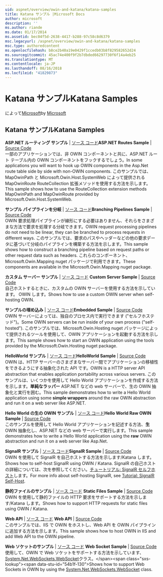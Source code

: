 ```yaml
---
uid: aspnet/overview/owin-and-katana/katana-samples
title: Katana サンプル |Microsoft Docs
author: microsoft
description: ''
ms.author: riande
ms.date: 01/17/2014
ms.assetid: bec04f5d-2638-4417-b288-97c58c8d6379
msc.legacyurl: /aspnet/overview/owin-and-katana/katana-samples
msc.type: authoredcontent
ms.openlocfilehash: b8ce2b40a19e0429f1ccedb03b8f829582652d24
ms.sourcegitcommit: 45ac74e400f9f2b7dbded66297730f6f14a4eb25
ms.translationtype: MT
ms.contentlocale: ja-JP
ms.lasthandoff: 08/16/2018
ms.locfileid: "41829873"
---
```

<a name="katana-samples"></a><span data-ttu-id="54b1f-102">Katana サンプル</span><span class="sxs-lookup"><span data-stu-id="54b1f-102">Katana Samples</span></span>
====================
<span data-ttu-id="54b1f-103">によって[Microsoft](https://github.com/microsoft)</span><span class="sxs-lookup"><span data-stu-id="54b1f-103">by [Microsoft](https://github.com/microsoft)</span></span>

## <a name="katana-samples"></a><span data-ttu-id="54b1f-104">Katana サンプル</span><span class="sxs-lookup"><span data-stu-id="54b1f-104">Katana Samples</span></span>

<span data-ttu-id="54b1f-105">**ASP.NET ルーティング サンプル** | [ソース コード](https://github.com/aspnet/samples/tree/master/samples/aspnet/Katana/AspNetRoutes)</span><span class="sxs-lookup"><span data-stu-id="54b1f-105">**ASP.NET Routes Sample** | [Source Code](https://github.com/aspnet/samples/tree/master/samples/aspnet/Katana/AspNetRoutes)</span></span>  
<span data-ttu-id="54b1f-106">一部のアプリケーションでは、非 OWIN コンポーネントと共に、ASP.NET ルート テーブル内の OWIN コンポーネントをフックするでしょう。</span><span class="sxs-lookup"><span data-stu-id="54b1f-106">In some applications you will want to hook up OWIN components in the Asp.Net route table side by side with non-OWIN components.</span></span> <span data-ttu-id="54b1f-107">このサンプルでは、MapOwinPath と Microsoft.Owin.Host.SystemWeb によって提供される MapOwinRoute RouteCollection 拡張メソッドを使用する方法を示します。</span><span class="sxs-lookup"><span data-stu-id="54b1f-107">This sample shows how to use the RouteCollection extension methods MapOwinPath and MapOwinRoute provided by Microsoft.Owin.Host.SystemWeb.</span></span>

<span data-ttu-id="54b1f-108">**サンプル パイプラインを分岐** | [ソース コード](https://github.com/aspnet/samples/tree/master/samples/aspnet/Katana/BranchingPipelines)</span><span class="sxs-lookup"><span data-stu-id="54b1f-108">**Branching Pipelines Sample** | [Source Code](https://github.com/aspnet/samples/tree/master/samples/aspnet/Katana/BranchingPipelines)</span></span>  
<span data-ttu-id="54b1f-109">OWIN 要求処理パイプラインが線形にする必要はありません、それらをさまざまな方法で要求を処理する分岐できます。</span><span class="sxs-lookup"><span data-stu-id="54b1f-109">OWIN request processing pipelines do not need to be linear, they can be branched to process requests in different ways.</span></span> <span data-ttu-id="54b1f-110">このサンプルでは、要求のパスやヘッダーなどの他の要求データに基づいて分岐のパイプラインを構築する方法を示します。</span><span class="sxs-lookup"><span data-stu-id="54b1f-110">This sample shows how to construct a branching pipeline based on request paths or other request data such as headers.</span></span> <span data-ttu-id="54b1f-111">これらのコンポーネント、Microsoft.Owin.Mapping nuget パッケージで利用できます。</span><span class="sxs-lookup"><span data-stu-id="54b1f-111">These components are available in the Microsoft.Owin.Mapping nuget package.</span></span>

<span data-ttu-id="54b1f-112">**カスタム サーバー サンプル** | [ソース コード](https://github.com/aspnet/samples/tree/master/samples/aspnet/Katana/CustomServer) </span><span class="sxs-lookup"><span data-stu-id="54b1f-112">**Custom Server Sample** | [Source Code](https://github.com/aspnet/samples/tree/master/samples/aspnet/Katana/CustomServer) </span></span>  
<span data-ttu-id="54b1f-113">自己ホストするときに、カスタムの OWIN サーバーを使用する方法を示しています。 OWIN します。</span><span class="sxs-lookup"><span data-stu-id="54b1f-113">Shows how to use a custom OWIN server when self-hosting OWIN.</span></span>

<span data-ttu-id="54b1f-114">**サンプルの埋め込み** | [ソース コード](https://github.com/aspnet/samples/tree/master/samples/aspnet/Katana/Embedded)</span><span class="sxs-lookup"><span data-stu-id="54b1f-114">**Embedded Sample** | [Source Code](https://github.com/aspnet/samples/tree/master/samples/aspnet/Katana/Embedded)</span></span>  
<span data-ttu-id="54b1f-115">OWIN サーバーによっては、独自のプロセス内で実行できます (&quot;セルフホステッド&quot;)。</span><span class="sxs-lookup"><span data-stu-id="54b1f-115">Some OWIN servers can be run inside of your own process (&quot;self-hosted&quot;).</span></span> <span data-ttu-id="54b1f-116">このサンプルでは、Microsoft.Owin.Hosting nuget パッケージによって提供されるツールを使用して、OWIN アプリケーションを起動する方法を示します。</span><span class="sxs-lookup"><span data-stu-id="54b1f-116">This sample shows how to start an OWIN application using the tools provided by the Microsoft.Owin.Hosting nuget package.</span></span>

<span data-ttu-id="54b1f-117">**HelloWorld サンプル** | [ソース コード](https://github.com/aspnet/samples/tree/master/samples/aspnet/Katana/HelloWorld)</span><span class="sxs-lookup"><span data-stu-id="54b1f-117">**HelloWorld Sample** | [Source Code](https://github.com/aspnet/samples/tree/master/samples/aspnet/Katana/HelloWorld)</span></span>  
<span data-ttu-id="54b1f-118">OWIN は、HTTP サーバーのさまざまなサーバー間でアプリケーションの移植性をできるようにする抽象化された API です。</span><span class="sxs-lookup"><span data-stu-id="54b1f-118">OWIN is a HTTP server API abstraction that enables application portability across various servers.</span></span> <span data-ttu-id="54b1f-119">このサンプルは、いくつかを使用して Hello World アプリケーションを作成する方法を示します。**単純なラッパー** ASP.NET などの web サーバーで、生の OWIN 抽象化と実行を囲む。</span><span class="sxs-lookup"><span data-stu-id="54b1f-119">This sample demonstrates how to write a Hello World application using some **simple wrappers** around the raw OWIN abstraction and run it on a web server like ASP.NET.</span></span>

<span data-ttu-id="54b1f-120">**Hello World の生の OWIN サンプル** | [ソース コード](https://github.com/aspnet/samples/tree/master/samples/aspnet/Katana/HelloWorldRawOwin)</span><span class="sxs-lookup"><span data-stu-id="54b1f-120">**Hello World Raw OWIN Sample** | [Source Code](https://github.com/aspnet/samples/tree/master/samples/aspnet/Katana/HelloWorldRawOwin)</span></span>  
<span data-ttu-id="54b1f-121">このサンプルを使用して Hello World アプリケーションを記述する方法、**生**OWIN 抽象化し、ASP.NET などの web サーバーで実行します。</span><span class="sxs-lookup"><span data-stu-id="54b1f-121">This sample demonstrates how to write a Hello World application using the **raw** OWIN abstraction and run it on a web server like Asp.Net.</span></span>

<span data-ttu-id="54b1f-122">**SignalR サンプル** | [ソース コード](https://github.com/aspnet/samples/tree/master/samples/aspnet/Katana/SignalR)</span><span class="sxs-lookup"><span data-stu-id="54b1f-122">**SignalR Sample** | [Source Code](https://github.com/aspnet/samples/tree/master/samples/aspnet/Katana/SignalR)</span></span>  
<span data-ttu-id="54b1f-123">OWIN を使用して SignalR を自己ホストする方法を示します/Katana します。</span><span class="sxs-lookup"><span data-stu-id="54b1f-123">Shows how to self-host SignalR using OWIN / Katana.</span></span> <span data-ttu-id="54b1f-124">SignalR の自己ホストの詳細については、次を参照してください。[チュートリアル: SignalR セルフホスト](../../../signalr/overview/deployment/tutorial-signalr-self-host.md)します。</span><span class="sxs-lookup"><span data-stu-id="54b1f-124">For more info about self-hosting SignalR, see [Tutorial: SignalR Self-Host](../../../signalr/overview/deployment/tutorial-signalr-self-host.md).</span></span>

<span data-ttu-id="54b1f-125">**静的ファイルのサンプル** | [ソース コード](https://github.com/aspnet/samples/tree/master/samples/aspnet/Katana/StaticFilesSample) </span><span class="sxs-lookup"><span data-stu-id="54b1f-125">**Static Files Sample** | [Source Code](https://github.com/aspnet/samples/tree/master/samples/aspnet/Katana/StaticFilesSample) </span></span>  
<span data-ttu-id="54b1f-126">OWIN を使用して静的ファイルの HTTP 要求をサポートする方法を示します/Katana します。</span><span class="sxs-lookup"><span data-stu-id="54b1f-126">Shows how to support HTTP requests for static files using OWIN / Katana.</span></span>

<span data-ttu-id="54b1f-127">**Web API** | [ソース コード](https://github.com/aspnet/samples/tree/master/samples/aspnet/Katana/WebApi) </span><span class="sxs-lookup"><span data-stu-id="54b1f-127">**Web API** | [Source Code](https://github.com/aspnet/samples/tree/master/samples/aspnet/Katana/WebApi) </span></span>  
<span data-ttu-id="54b1f-128">このサンプルでは、IIS で OWIN をホストし、Web API を OWIN パイプラインに追加する方法を示します。</span><span class="sxs-lookup"><span data-stu-id="54b1f-128">This sample shows how to host OWIN in IIS and add Web API to the OWIN pipeline.</span></span>

<span data-ttu-id="54b1f-129">**Web ソケットのサンプル** | [ソース コード](https://github.com/aspnet/samples/tree/master/samples/aspnet/Katana/WebSocketSample) </span><span class="sxs-lookup"><span data-stu-id="54b1f-129">**Web Socket Sample** | [Source Code](https://github.com/aspnet/samples/tree/master/samples/aspnet/Katana/WebSocketSample) </span></span>  
<span data-ttu-id="54b1f-130">使用して、OWIN で Web ソケットをサポートする方法を示しています、 [System.Net.WebSockets.WebSocket](https://msdn.microsoft.com/library/system.net.websockets.websocket(v=vs.110).aspx)クラス。</span><span class="sxs-lookup"><span data-stu-id="54b1f-130">Shows how to support Web Sockets in OWIN by using the [System.Net.WebSockets.WebSocket](https://msdn.microsoft.com/library/system.net.websockets.websocket(v=vs.110).aspx) class.</span></span>
